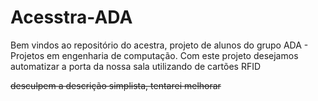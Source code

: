 # Acesstra-ADA

Bem vindos ao repositório do acestra, projeto de alunos do grupo ADA - Projetos em engenharia de computação. Com este projeto desejamos automatizar a porta da nossa sala utilizando de cartões RFID

<strike>desculpem a descrição simplista, tentarei melhorar</strike>
